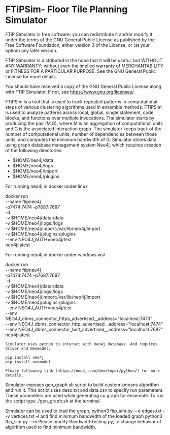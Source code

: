# FTiPSim- Floor Tile Planning Simulator

FTiP Simulator is free software: you can redistribute it and/or modify
it under the terms of the GNU General Public License as published by
the Free Software Foundation, either version 3 of the License, or
(at your option) any later version.

FTiP Simulator is distributed in the hope that it will be useful,
but WITHOUT ANY WARRANTY; without even the implied warranty of
MERCHANTABILITY or FITNESS FOR A PARTICULAR PURPOSE.  See the
GNU General Public License for more details.

You should have received a copy of the GNU General Public License
along with FTiP Simulator.  If not, see <https://www.gnu.org/licenses/>.

FTiPSim is a tool that is used to track repeated patterns in computational steps of various clustering algorithms used in ensemble methods. FTiPSim is used to analyze patterns across local, global, single statement, code blocks, and functions over multiple invocations. The simulator starts by producing the pair (M,G), where M is an aggregation of computational units and G is the associated interaction graph. The simulator keeps track of the number of computational units, number of dependencies between those units, and computes the minimum bandwidth of G. Simulator stores data using graph database management system Neo4j, which requires creation of the following directories:

* $HOME/neo4j/data
* $HOME/neo4j/logs
* $HOME/neo4j/import
* $HOME/neo4j/plugins

For running neo4j in docker under linux

docker run \
    --name ftipneo4j \
    -p7474:7474 -p7687:7687 \
    -d \
    -v $HOME/neo4j/data:/data \
    -v $HOME/neo4j/logs:/logs \
    -v $HOME/neo4j/import:/var/lib/neo4j/import \
    -v $HOME/neo4j/plugins:/plugins \
    --env NEO4J_AUTH=neo4j/test \
    neo4j:latest

For running neo4j in docker under windows wsl

docker run \
    --name ftipneo4j \
    -p7474:7474 -p7687:7687 \
    -d \
    -v $HOME/neo4j/data:/data \
    -v $HOME/neo4j/logs:/logs \
    -v $HOME/neo4j/import:/var/lib/neo4j/import \
    -v $HOME/neo4j/plugins:/plugins \
    --env NEO4J_AUTH=neo4j/test \
	--env NEO4J_dbms_connector_https_advertised__address="localhost:7473" \
	--env NEO4J_dbms_connector_http_advertised__address="localhost:7474" \
	--env NEO4J_dbms_connector_bolt_advertised__address="localhost:7687" \
    neo4j:latest

    Simulator uses python to interact with neo4j database. And requires driver and Neomodel.

    pip install neo4j
    pip install neomodel

    Please following link (https://neo4j.com/developer/python/) for more details.

Simulator exposes gen_graph.sh script to build custom kmeans algorithm and run it. This script uses desc.txt and data.csv to specify run parameters. These parameters are used while generating cu graph for ensemble.
To run the script type ./gen_graph.sh at the terminal.

Simulator can be used to load the graph,
    python3 ftip_sim.py --e edges.txt --v vertices.txt –l
and find minimum bandwidth of the loaded graph
    python3 ftip_sim.py --m
Please modify BandwidthTesting.py, to change behavior of algorithm used to find minimum bandwidth.
